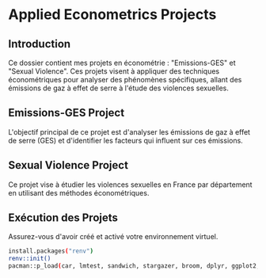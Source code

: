 # Applied Econometrics Projects

## Introduction
Ce dossier contient mes projets en économétrie : "Emissions-GES" et "Sexual Violence". Ces projets visent à appliquer des techniques économétriques pour analyser des phénomènes spécifiques, allant des émissions de gaz à effet de serre à l'étude des violences sexuelles.

## Emissions-GES Project

L'objectif principal de ce projet est d'analyser les émissions de gaz à effet de serre (GES) et d'identifier les facteurs qui influent sur ces émissions.

## Sexual Violence Project

Ce projet vise à étudier les violences sexuelles en France par département en utilisant des méthodes économétriques.

## Exécution des Projets
Assurez-vous d'avoir créé et activé votre environnement virtuel.
   ```bash
   install.packages("renv")
   renv::init()
   pacman::p_load(car, lmtest, sandwich, stargazer, broom, dplyr, ggplot2, plm, tseries, urca, zoo)

